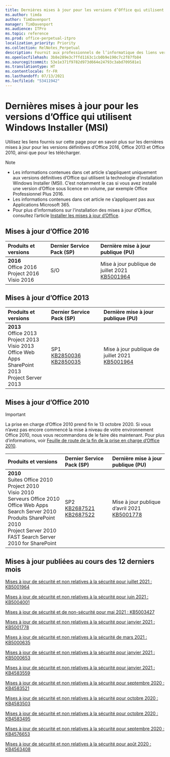 ```yaml
---
title: Dernières mises à jour pour les versions d’Office qui utilisent Windows Installer (MSI)
ms.author: timda
author: TimDavenport
manager: TimDavenport
ms.audience: ITPro
ms.topic: reference
ms.prod: office-perpetual-itpro
localization_priority: Priority
ms.collection: RelNotes_Perpetual
description: Fournit aux professionnels de l’informatique des liens vers les dernières informations sur les mises à jour pour les versions définitives d’Office 2016, Office 2013 et Office 2010
ms.openlocfilehash: 3b8e289e3c7ffd1163c1cb0b9e190c7c2f87fb84
ms.sourcegitcommit: 53e1e371f9782d973d664e24793c3abd709581e1
ms.translationtype: HT
ms.contentlocale: fr-FR
ms.lasthandoff: 07/13/2021
ms.locfileid: "53411942"
---
```

# <a name="latest-updates-for-versions-of-office-that-use-windows-installer-msi"></a>Dernières mises à jour pour les versions d’Office qui utilisent Windows Installer (MSI)

Utilisez les liens fournis sur cette page pour en savoir plus sur les dernières mises à jour pour les versions définitives d’Office 2016, Office 2013 et Office 2010, ainsi que pour les télécharger.
  
 
> [!NOTE]
> - Les informations contenues dans cet article s’appliquent uniquement aux versions définitives d’Office qui utilisent la technologie d’installation Windows Installer (MSI). C’est notamment le cas si vous avez installé une version d’Office sous licence en volume, par exemple Office Professionnel Plus 2016.
> - Les informations contenues dans cet article ne s’appliquent pas aux Applications Microsoft 365.
> - Pour plus d’informations sur l’installation des mises à jour d’Office, consultez l’article [Installer les mises à jour d’Office](https://support.office.com/article/2ab296f3-7f03-43a2-8e50-46de917611c5). 


## <a name="office-2016-updates"></a>Mises à jour d’Office 2016

|**Produits et versions**|**Dernier Service Pack (SP)**|**Dernière mise à jour publique (PU)**|
|:-----|:-----|:-----|
|**2016** <br/> Office 2016  <br/> Project 2016  <br/> Visio 2016  <br/> |S/O  <br/> |Mise à jour publique de juillet 2021  <br/> [KB5001964](https://support.microsoft.com/help/5001964) <br/> |

## <a name="office-2013-updates"></a>Mises à jour d’Office 2013

|**Produits et versions**|**Dernier Service Pack (SP)**|**Dernière mise à jour publique (PU)**|
|:-----|:-----|:-----|
|**2013** <br/> Office 2013  <br/> Project 2013  <br/> Visio 2013  <br/> Office Web Apps  <br/> SharePoint 2013  <br/> Project Server 2013  <br/> |SP1 <br/> [KB2850036](https://support.microsoft.com/kb/2850036) <br/>[KB2850035](https://support.microsoft.com/kb/2850035) <br/> |Mise à jour publique de juillet 2021  <br/> [KB5001964](https://support.microsoft.com/help/5001964) <br/> |
   
## <a name="office-2010-updates"></a>Mises à jour d’Office 2010
> [!IMPORTANT]
> La prise en charge d’Office 2010 prend fin le 13 octobre 2020. Si vous n’avez pas encore commencé la mise à niveau de votre environnement Office 2010, nous vous recommandons de le faire dès maintenant. Pour plus d’informations, voir [Feuille de route de la fin de la prise en charge d’Office 2010](/DeployOffice/office-2010-end-support-roadmap). 

|**Produits et versions**|**Dernier Service Pack (SP)**|**Dernière mise à jour publique (PU)**|
|:-----|:-----|:-----|
|**2010** <br/> Suites Office 2010  <br/> Project 2010  <br/> Visio 2010  <br/> Serveurs Office 2010  <br/> Office Web Apps  <br/> Search Server 2010  <br/> Produits SharePoint 2010  <br/> Project Server 2010  <br/> FAST Search Server 2010 for SharePoint  <br/> |SP2 <br/>[KB2687521](https://support.microsoft.com/kb/2687521) <br/> [KB2687522](https://support.microsoft.com/kb/2687522) <br/> |Mise à jour publique d’avril 2021  <br/> [KB5001778](https://support.microsoft.com/help/5001778) <br/> |
   

   
## <a name="updates-released-in-past-12-months"></a>Mises à jour publiées au cours des 12 derniers mois

[Mises à jour de sécurité et non relatives à la sécurité pour juillet 2021 : KB5001964](https://support.microsoft.com/help/5001964)

[Mises à jour de sécurité et non relatives à la sécurité pour juin 2021 : KB5004001](https://support.microsoft.com/help/5004001)

[Mises à jour de sécurité et de non-sécurité pour mai 2021 : KB5003427](https://support.microsoft.com/help/5003427)

[Mises à jour de sécurité et non relatives à la sécurité pour janvier 2021 : KB5001778](https://support.microsoft.com/help/5001778)

[Mises à jour de sécurité et non relatives à la sécurité de mars 2021 : KB5000635](https://support.microsoft.com/help/5000635)

[Mises à jour de sécurité et non relatives à la sécurité pour janvier 2021 : KB5000653](https://support.microsoft.com/help/5000653)

[Mises à jour de sécurité et non relatives à la sécurité pour janvier 2021 : KB4583559](https://support.microsoft.com/help/4583559)

[Mises à jour de sécurité et non relatives à la sécurité pour septembre 2020 : KB4583521](https://support.microsoft.com/help/4583521)

[Mises à jour de sécurité et non relatives à la sécurité pour octobre 2020 : KB4583503](https://support.microsoft.com/help/4583503)

[Mises à jour de sécurité et non relatives à la sécurité pour octobre 2020 : KB4583495](https://support.microsoft.com/help/4583495)

[Mises à jour de sécurité et non relatives à la sécurité pour septembre 2020 : KB4576653](https://support.microsoft.com/help/4576653)

[Mises à jour de sécurité et non relatives à la sécurité pour août 2020 : KB4563408](https://support.microsoft.com/help/4563408)









 




</br>
